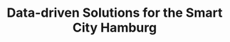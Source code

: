 ---
id: "smartcity" # nochmal überlegen
method: "Seminare"
institution: "Fakultät für Mathematik, Informatik und Naturwissenschaften"
title: "Data-driven Solutions for the Smart City Hamburg"
title_project:
title_short: "D²S²C"
period: "Apr 22 ­­- Mar 23 (12 months)"
foerderlinie: "Transferorientierte Data Literacy"
round: "1"
filter: "1"
lecture2go: "68600"
uhh_url: "https://www.hcl.uni-hamburg.de/ddlitlab/data-literacy-lehrlabor/erste-foerderrunde/13-smartcity.html"
contributors: "Marten Borchers, Jan Krause, Prof. Dr. Eva Bittner"
quote: "Aufgrund der fortschreitenden Digitalisierung aller Lebensbereiche sind die Anforderungen an Bürgerinnen und Bürger, sich selbstständig in einer sich schnell verändernden und von Informationen durchdrungenen Welt zurechtzufinden, gestiegen."
text: |
    ## Das Projekt Smart City Hamburg

    Im Projekt "Data-driven Solutions for the Smart City Hamburg (D²S²C)" werden real existierende Herausforderungen aus dem Bereich Smart City von Studierenden im Rahmen der Lehrveranstaltung analysiert und prototypische Lösungen entwickelt. Hierfür wird mit der HOCHBAHN, dem HSV/Future Dock und dem Landesbetrieb Geoinformation und Vermessung zusammengearbeitet und so ein Transfer zwischen Theorie und Praxis ermöglicht.

    Das Konzept “Smart City” beschreibt in vielschichtiger Hinsicht den Aufbau und die Vernetzung unzähliger Stakeholder in einer intelligenten und innovativen Stadt, in der ein gemeinschaftliches Miteinander mit hoher Lebensqualität und nachhaltigem Ressourcenverbrauch angestrebt wird. In der Lehrveranstaltung wurde mit unterschiedlichen Methoden aus den Bereichen Requirement Engineering, Projektmanagement, Business Intelligence, Prozessmanagement, Data Science und künstliche Intelligenz gearbeitet. Diese wurden von den Studierenden eingesetzt, um in Kooperation mit den Organisationen und Unternehmen praktikable Lösungen zu entwickeln. Dies beinhaltete die Analyse und Visualisierung von Daten und Prozessen, um Informationen und Wissen zu generieren. Zudem kann der Einsatz von künstlicher Intelligenz auch Vorhersagen und damit Automatisierungen ermöglichen, sodass Arbeitsschritte ggf. entfallen oder operative Optimierungen möglich werden.

    ## Rückblick und Ergebnisse

    Im Projekt wurde erfolgreich eine hybride und innovative Lern- und Lehrumgebung entwickelt und anschließend im Rahmen von zwei Semestern mit zwei unterschiedlichen Gruppen von 17 und 12 Studierenden aus über zehn Studiengängen erprobt und weiterentwickelt. Das Konzept setzte dabei auf innovative Technologien, die insbesondere zu Beginn bzw. in den ersten 3 Wochen eingeführt und vertieft wurden. Diese betreffen Methoden des agilen Projektmanagements nach Scrum, die iterative Softwareentwicklung, Data Science und des Machine Learning sowie Aspekte der Gruppenorganisation und unterstützende Tools. Im Anschluss danach begann die intensive Gruppen- und Entwicklungsphase. Zu Beginn dieser wurden die realen Use Cases der Partnerunternehmen und -organisationen diskutiert und konkretisiert, um ein tiefes Verständnis der Domäne und die Probleme und Herausforderungen zu durchdringen und den Lösungsbedarf zu spezifizieren. Diesem wurde in Form von Prototypen nachgegangen, die von den Studierenden in Gruppen und unter Nutzung bereitgestellter als auch öffentlich zugänglicher Daten entwickelt und regelmäßig evaluiert wurden. 

    Das Projekt hat die Data Literacy Education in Bezug auf unterschiedliche Arbeitsweisen gefördert und ergänzt das Angebot der MIN-Fakultät durch ein praxisnahes Format, das Studierende zur Entwicklung von innovativen Lösungen motiviert. Darüber hinaus fand eine gewinnbringende Vernetzung mit externen Partnern statt. Damit unterscheidet sich das Format von vorhandenen und theoretisch geprägten Angeboten, auf die es direkt aufbaut und dessen Inhalte durch Anwendung vertieft werden. Neben der Förderung von Data Literacy, Problem-based Learning, nutzerzentrierte Entwicklung, kritischem Denken, Gruppenarbeit und der agilen Entwicklung von Lösungen wurden auch analytische Fähigkeiten sowie Aspekte der inter- und transdisziplinären Zusammenarbeit gefördert.

    Die Auswertungen der Umfragen als auch Rückmeldungen der Studierenden zeigen, dass das Seminar von hohem Interesse ist und die Kompetenzen erfolgreich vermittelt werden. Dies betrifft insbesondere Data Literacy und das problembasierte Arbeiten und Entwickeln von Lösungen. Auch die Partnerunternehmen und -organisationen sind von dem Format angetan und interessiert, da diese vor komplexen Herausforderungen stehen, deren Lösungen unklar sind. Daten sind dabei meist verfügbar, strukturiert als auch unstrukturiert und können unterschiedlich nutzbar gemacht werden, um Informationen und letztendlich Wissen für Entscheidungen zu generieren.

    ## Tipps von Lehrenden für Lehrende

    Die Lehre wurde hybrid durchgeführt und über die Semester wurden verschiedene Technologien ausprobiert, um optimale Möglichkeiten zur Unterstützung der Organisation als auch Lehre zu finden. Die Erfahrungen leisten einen wichtigen Beitrag zur Fortführung, da die Kompatibilität mit externen Systemen wichtig ist, um eine Verzahnung von Tools zu erreichen. Zudem wurde deutlich, dass Vor-Ort-Termine insbesondere zu Beginn als auch zwischendurch eine wichtige nicht-funktionale Aufgabe erfüllen. Studierende als auch Lehrende erhalten so einen besseren Eindruck voneinander und können sich so niedrigschwelliger und einfacher austauschen, womit die Bildung einer Gruppe als Einheit besser und ergänzend zur digitalen Lehre gefördert wird. Dies wirkt sich positiv auf die Zusammenarbeit, den Austausch und die Zuverlässigkeit innerhalb der Gruppe von Studierenden aus.

image: 
image_credit:
link_external: "https://urbanplanning.informatik.uni-hamburg.de/IS4UrbanPlanning/index.xhtml;jsessionid=759060d7d42cbbbebfb7aae871ab, https://www.hochbahn.de/de, https://futuredock.de/, https://www.hamburg.de/bsw/landesbetrieb-geoinformation-und-vermessung/"
stine: "SoSe 2022 & WiSe 2022/23: Seminare https://www.stine.uni-hamburg.de/scripts/mgrqispi.dll?APPNAME=CampusNet&PRGNAME=COURSEDETAILS&ARGUMENTS=-N000000000000001,-N000605,-N0,-N383473243967747,-N383473243942748,-N0,-N0,-N3,-ARBWCcBGm7URMxBRDVbZ0ef9w4zPtfgUUPWR7YgoIPYoL3QedvuRS7QWXRqfAvj5WYBKX7DZbrgpjPIUxfz5JOq6CmBGxeQUJHjoUmdZuPfRHRNo5vfwsPzLlvbZWfoB9rqR6f-pwmdZaOMl67ZfNPWLp4goveWWWfSH04MKaHfKhODPkHNKp4qVjvQmuOfWKWz5xPWKMcjAqrgP0RBRTczZw4IPHWMLMYBf6QYLsRQP8Wg7FfWmPxdwqOdWsedGevuawVdRfPBH8Wd9ZcNWYPuRPOoUtcqRuWooZfUKK3Q5QfQR-HN2NxdGJVqKUQzKJVNmIvuWEHNKxRqPzxzcNcqPBYIo9CuUk4MUTffLAQumTWfLWHQozmUHDHNHymMKUxgWW3vZzPW5bfjV6mZKwPDWURqGu7NZuPdKtxY7NRgUmOZUhPNWKWqWh3fm3QzN-WYHLQBoIRNPSVQedHoK3VDHbWSU7YoHEeZPtHBwV4qBjfuljQNKT4qPqmDZsQZHSfBNZHdZoeqRlYM5AYQWTHULk7QHfvd26OBDjQgLBc-ULmNPWYUWtOYHNeULqmS5Kv-iFQDwdOWHIcz79cSojPfALVUBAHIfZPgmWQYojxNosQZRpR-RIxzDwv-pbPzH6fN593oBA4ILxQY6eWWW0RSm83zLvHURFxdo0cfRyvoBtYQRtRQRvRDHKQDKKm-LkfNV-HYw5fQRFrMp3QUVFOgLVQMoQPB5Vx-m7RSKERQphxDP7RdP0moHAHqAUQoBw, https://stine.uni-hamburg.de/scripts/mgrqispi.dll?APPNAME=CampusNet&PRGNAME=COURSEDETAILS&ARGUMENTS=-N000000000000001,-N000605,-N0,-N381735267011396,-N381735267020397,-N0,-N0,-N3,-AcDUCedGjWSW9PfRjPQmEVBZtRYABrDUdfzwfYoPBPBm7WZWzVY6D7dAeWIHJYYAY4fDFmW5ZRURQcIWzRUpLxIUWOWRPfqZwWMLKP-LjPU5yRf2FQQPxmoH3Vqyj7-UTff5AOIVdWgoqHSLNHYGYrgRFxfoJOuKNeUp6fuo0cuHUmo5vmgmXHNHfYIUle-iFeqU-7DlAVdLoYDmAYD5QfjltQuRBVB65cgHq4z5z7YAVRf2jcY7jVWL9cWBtOjUqxDox3uHw4WLmmvZtHvZBWSpS7uAfWz2N7ZVNQ-Ud3BwuOSAqQqRsQfUmPZp7vZPAHuoarqKPYf5axuW6QuLvxYU-HUPJeuPovdwwH-WSPBR-xNRlHSU7Q-LJ3oWjHWoH4IHV3QoMWSogeqoyeuLfHjUJrqHMPZnFcBFNWZLqeMeFQNHKCQewfjpHxSPD7qD-O-5EOz567jR3OjHamfRyxZpLxSU6vNUkVdFj7fo5xYKlYu5PHNwJQWpJRgc-cdmpHUUPPBwyVMWYRIUARzZoQSLFVBKkVfl9cqH6VdKzHdUtvYLe4gRNmNPKmqnNHQnjVZDNVIRaej5sW-pT3QHZmDwXcDRWQQL5mZHLWjp7PuAxmgHUmzwJPNUCxYUIQBmhVZlZmdRNQjUHxSLlWQ5P3IHMYuPNxY7NYSntmUK6PUob3BRYmIp33opzcYH3VSAdHgR6YMWUPW5ofDetVNwzeUWP3onZ4foV7DU3mNK7HYWw4ULuvfLyVtZq7W5kxWRP"
---